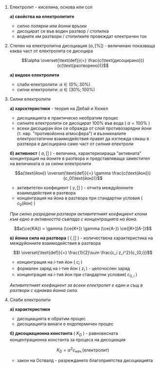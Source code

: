 1. Електролит - киселина, основа или сол
	
	**а) свойства на електролитите**
	- силно полярни или йонни връзки
	- дисоцират се във воден разтвор / стопилка
	- водните им разтвори / стопилките провеждат електричен ток

2. Степен на електролитна дисоциация ($\alpha, [\%]$) - величинаю показваща каква част от електролита се дисоцира
	
	$$\alpha \overset{\text{def}}{=} \frac{c(\text{дисоцирано})}{c(\text{разтворено})}$$
	
	**а) видове електролити**	
	- слаби електролити: $\alpha \in (0\%; 30\%)$
	- силни електролити: $\alpha \in (30\%; 100\%)$

3. Силни електролити
	
	**а) харсктеристики** - теория на Дебай и Хюкел
	- дисоциацията е практическо необратим процес
	- силните електролити се дисоцират 100% във вода ( $\alpha = 100\%$ )
	- всеки дисоциран йон се ображда от слой противозарядни йони (т. нар. "противойонна атмосфера") и възникналите електростатични взаимодействия правят да изглежда сякаш в разтвора е дисоцирана само част от силния електроли 
	
	**б) активност** ( $a, []$ ) - величина, характеризираща "активната" концентрация на йоните в разтвора и представляваща заместител на величината $\alpha$ за силни електролити
	
	$$a(\text{йон}) \overset{\text{def}}{=} \gamma \frac{c(\text{йон})}{c_0(\text{йон})}$$
	
	- активитетен коефициент ( $\gamma, []$ ) - отчита междуйонните взаимодействия в разтвора
	- концентрация на йона в разтвора при стандартни условия ( $c_0(\text{йон})$ )
	
	*При силно разредени разтвори активитетният коефициент клони към едно и активността съвпада с концентрацията на йона.*
	
	$$a(\ce{KA}) = \gamma (\ce{K+}) \gamma (\ce{A-}) \ce{[K+][A-]}$$
	
	**в) йонна сила на разтвора** ( $I, []$ ) - количествена характеристика на междуйонните взаимодействия в разтвора
	
	$$I \overset{\text{def}}{=} \frac{1}{2}\sum \frac{c_i z_i^2}{c_{0,i}}$$
	
	- концентрация на $i$-тия йон ( $c_i$ )
	- формален заряд на $i$-тия йон ( $z_i$ ) - целочослен заряд
	- концентрация на $i$-тия йон при стандартни условия( $c_{0,i}$ ) 
	
	*Активитетният коефициент за всеки електролит е един и същ в разтвори с еднаква йонна сила.*

3. Слаби електролити
	
	**а) характеристики**
	- дисоциацията е обратим процес
	- дисоциацията винаги е ендотермичен процес
	
	**б) дисоциационна константа** ( $K_D$ ) - равновесната концентрационна константа за процеса на дисоциация
	
	$$K_D = \alpha^2 c_{\text{нач.}}(\text{електролит})$$
	
	- закон на Оствалд - разреждането благоприятства дисоциацията